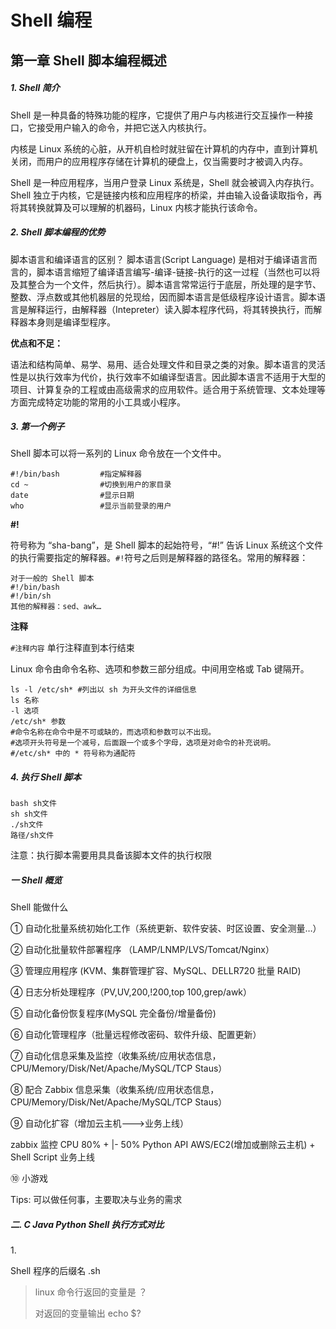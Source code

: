 # Shell 编程

## 第一章 Shell 脚本编程概述

##### 1\. Shell 简介

Shell 是一种具备的特殊功能的程序，它提供了用户与内核进行交互操作一种接口，它接受用户输入的命令，并把它送入内核执行。

内核是 Linux 系统的心脏，从开机自检时就驻留在计算机的内存中，直到计算机关闭，而用户的应用程序存储在计算机的硬盘上，仅当需要时才被调入内存。

Shell 是一种应用程序，当用户登录 Linux 系统是，Shell 就会被调入内存执行。Shell 独立于内核，它是链接内核和应用程序的桥梁，并由输入设备读取指令，再将其转换就算及可以理解的机器码，Linux 内核才能执行该命令。

##### 2\. Shell 脚本编程的优势

脚本语言和编译语言的区别？
脚本语言(Script Language) 是相对于编译语言而言的，脚本语言缩短了编译语言编写-编译-链接-执行的这一过程（当然也可以将及其整合为一个文件，然后执行）。脚本语言常常运行于底层，所处理的是字节、整数、浮点数或其他机器层的兑现给，因而脚本语言是低级程序设计语言。脚本语言是解释运行，由解释器（Intepreter）读入脚本程序代码，将其转换执行，而解释器本身则是编译型程序。

**优点和不足：**

语法和结构简单、易学、易用、适合处理文件和目录之类的对象。脚本语言的灵活性是以执行效率为代价，执行效率不如编译型语言。因此脚本语言不适用于大型的项目、计算复杂的工程或由高级需求的应用软件。适合用于系统管理、文本处理等方面完成特定功能的常用的小工具或小程序。

##### 3\. 第一个例子

Shell 脚本可以将一系列的 Linux 命令放在一个文件中。

```shell
#!/bin/bash			#指定解释器
cd ~				#切换到用户的家目录
date				#显示日期
who					#显示当前登录的用户
```

**#!** 

符号称为 “sha-bang”，是 Shell 脚本的起始符号，“#!”  告诉 Linux 系统这个文件的执行需要指定的解释器。`#!`符号之后则是解释器的路径名。常用的解释器：

```shell
对于一般的 Shell 脚本
#!/bin/bash
#!/bin/sh
其他的解释器：sed、awk…
```

**注释**

`#注释内容` 单行注释直到本行结束

Linux 命令由命令名称、选项和参数三部分组成。中间用空格或 Tab 键隔开。

```shell
ls -l /etc/sh* #列出以 sh 为开头文件的详细信息
ls 名称
-l 选项
/etc/sh* 参数
#命令名称在命令中是不可或缺的，而选项和参数可以不出现。
#选项开头符号是一个减号，后面跟一个或多个字母，选项是对命令的补充说明。
#/etc/sh* 中的 * 符号称为通配符
```

##### 4\. 执行 Shell 脚本

```
bash sh文件
sh sh文件
./sh文件
路径/sh文件
```

注意：执行脚本需要用具具备该脚本文件的执行权限





##### 一 Shell 概览

Shell 能做什么

① 自动化批量系统初始化工作（系统更新、软件安装、时区设置、安全测量…）

② 自动化批量软件部署程序 （LAMP/LNMP/LVS/Tomcat/Nginx）

③ 管理应用程序 (KVM、集群管理扩容、MySQL、DELLR720 批量 RAID)

④ 日志分析处理程序（PV,UV,200,!200,top 100,grep/awk）

⑤ 自动化备份恢复程序(MySQL 完全备份/增量备份)

⑥ 自动化管理程序（批量远程修改密码、软件升级、配置更新）

⑦ 自动化信息采集及监控（收集系统/应用状态信息，CPU/Memory/Disk/Net/Apache/MySQL/TCP Staus）

⑧ 配合 Zabbix 信息采集（收集系统/应用状态信息，CPU/Memory/Disk/Net/Apache/MySQL/TCP Staus）

⑨ 自动化扩容（增加云主机--->业务上线）

zabbix 监控 CPU 80% + |- 50% Python API AWS/EC2(增加或删除云主机) + Shell Script 业务上线

⑩ 小游戏

Tips: 可以做任何事，主要取决与业务的需求

##### 二. C Java Python Shell 执行方式对比

1\.

Shell 程序的后缀名 .sh

> linux 命令行返回的变量是 ？
>
> 对返回的变量输出 echo $?